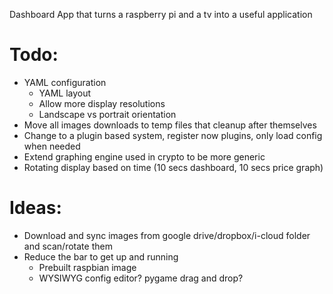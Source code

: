 Dashboard App that turns a raspberry pi and a tv into a useful application


# Todo:
 - YAML configuration 
     - YAML layout
     - Allow more display resolutions
     - Landscape vs portrait orientation
 - Move all images downloads to temp files that cleanup after themselves
 - Change to a plugin based system, register now plugins, only load config when needed
 - Extend graphing engine used in crypto to be more generic
 - Rotating display based on time (10 secs dashboard, 10 secs price graph)
 
 
# Ideas:
 - Download and sync images from google drive/dropbox/i-cloud folder and scan/rotate them  
 - Reduce the bar to get up and running
    - Prebuilt raspbian image
    - WYSIWYG config editor? pygame drag and drop?

 


  
  